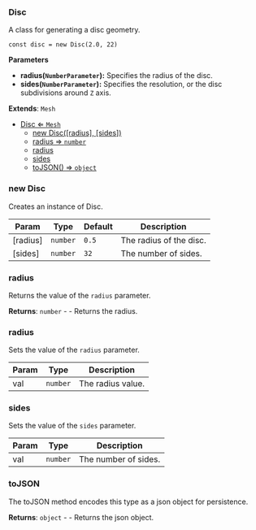 <a name="Disc"></a>

### Disc 
A class for generating a disc geometry.

```
const disc = new Disc(2.0, 22)
```

**Parameters**
* **radius(`NumberParameter`):** Specifies the radius of the disc.
* **sides(`NumberParameter`):** Specifies the resolution, or the disc subdivisions around `Z` axis.


**Extends**: <code>Mesh</code>  

* [Disc ⇐ <code>Mesh</code>](#Disc)
    * [new Disc([radius], [sides])](#new-Disc)
    * [radius ⇒ <code>number</code>](#radius)
    * [radius](#radius)
    * [sides](#sides)
    * [toJSON() ⇒ <code>object</code>](#toJSON)

<a name="new_Disc_new"></a>

### new Disc
Creates an instance of Disc.


| Param | Type | Default | Description |
| --- | --- | --- | --- |
| [radius] | <code>number</code> | <code>0.5</code> | The radius of the disc. |
| [sides] | <code>number</code> | <code>32</code> | The number of sides. |

<a name="Disc+radius"></a>

### radius 
Returns the value of the `radius` parameter.


**Returns**: <code>number</code> - - Returns the radius.  
<a name="Disc+radius"></a>

### radius
Sets the value of the `radius` parameter.



| Param | Type | Description |
| --- | --- | --- |
| val | <code>number</code> | The radius value. |

<a name="Disc+sides"></a>

### sides
Sets the value of the `sides` parameter.



| Param | Type | Description |
| --- | --- | --- |
| val | <code>number</code> | The number of sides. |

<a name="Disc+toJSON"></a>

### toJSON
The toJSON method encodes this type as a json object for persistence.


**Returns**: <code>object</code> - - Returns the json object.  
